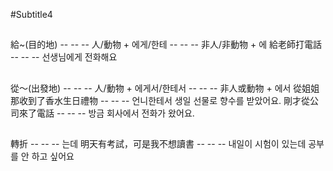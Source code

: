 #Subtitle4

##

給~(目的地) -- -- -- 人/動物 + 에게/한테
-- -- -- 非人/非動物 + 에
給老師打電話 -- -- -- 선생님에게 전화해요

##

從～(出發地) -- -- -- 人/動物 + 에게서/한테서
-- -- -- 非人或動物 + 에서
從姐姐那收到了香水生日禮物 -- -- -- 언니한테서 생일 선물로 향수를 받았어요.
剛才從公司來了電話 -- -- -- 방금 회사에서 전화가 왔어요.

##

轉折 -- -- -- 는데
明天有考試，可是我不想讀書 -- -- -- 내일이 시험이 있는데 공부를 안 하고 싶어요
